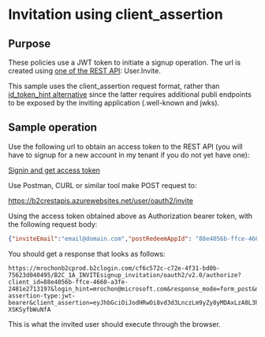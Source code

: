 # Invitation using client_assertion

## Purpose
These policies use a JWT token to initiate a signup operation. The url is created using
[one of the REST API](https://github.com/mrochon/b2csamples/tree/master/REST): User.Invite.

This sample uses the client_assertion request format, rather than [id_token_hint alternative](https://github.com/azure-ad-b2c/samples/tree/master/policies/invite)
 since the latter requires additional publi
endpoints to be exposed by the inviting application (.well-known and jwks).

## Sample operation

Use the following url to obtain an access token to the REST API (you will have to signup for a new account in my tenant if you do not yet have one):

[Signin and get access token](https://mrochonb2cprod.b2clogin.com/mrochonb2cprod.onmicrosoft.com/oauth2/v2.0/authorize?p=B2C_1_BasicSUSI&client_id=88e4056b-ffce-4660-a3fe-2481e2713197&nonce=defaultNonce&redirect_uri=https%3A%2F%2Foidcdebugger.com%2Fdebug&scope=openid%20https%3A%2F%2Fmrochonb2cprod.onmicrosoft.com%2Fb2crestapis%2FUser.Invite&response_type=id_token%20token&prompt=login)

Use Postman, CURL or similar tool make POST request to:

https://b2crestapis.azurewebsites.net/user/oauth2/invite

Using the access token obtained above as Authorization bearer token, with the following request body:

```json
{"inviteEmail":"email@domain.com","postRedeemAppId": "88e4056b-ffce-4660-a3fe-2481e2713197", "postRedeemUrl": "https://oidcdebugger.com/debug"}
```

You should get a response that looks as follows:

```
https://mrochonb2cprod.b2clogin.com/cf6c572c-c72e-4f31-bd0b-75623d040495/B2C_1A_INVITEsignup_invitation/oauth2/v2.0/authorize?client_id=88e4056b-ffce-4660-a3fe-2481e2713197&login_hint=mrochon@microsoft.com&response_mode=form_post&nonce=defaultNonce&redirect_uri=https://oidcdebugger.com/debug&scope=openid&response_type=id_token&client_assertion_type=urn:ietf:params:oauth:client-assertion-type:jwt-bearer&client_assertion=eyJhbGciOiJodHRwOi8vd3d3LnczLm9yZy8yMDAxLzA0L3htbGRzaWctbW9yZSNobWFjLXNoYTI1NiIsInR5cCI6IkpXVCJ9.eyJlbWFpbCI6Im1yb2Nob25AbWljcm9zb2Z0LmNvbSIsIm5iZiI6MTYyMzE5MjAwMCwiZXhwIjoxNjIzMTk1NjAwLCJpc3MiOiJtcm9jaG9uYjJjcHJvZCIsImF1ZCI6Im1yb2Nob25iMmNwcm9kIn0.9e4BRNbL7rSc5DulCDDJF7fSXGHkSF-XSKSyfbWuNfA
```

This is what the invited user should execute through the browser.